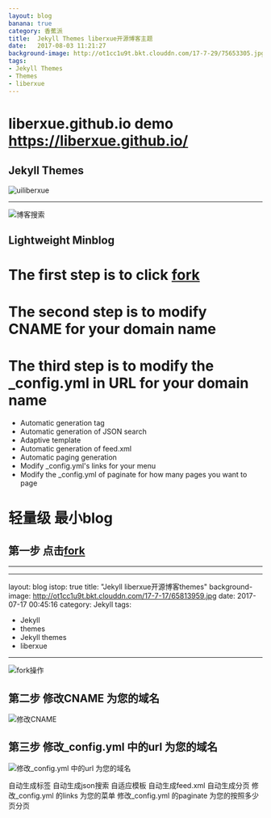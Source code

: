 ```yaml
---
layout: blog
banana: true
category: 香蕉派
title:  Jekyll Themes liberxue开源博客主题
date:   2017-08-03 11:21:27
background-image: http://ot1cc1u9t.bkt.clouddn.com/17-7-29/75653305.jpg
tags:
- Jekyll Themes
- Themes
- liberxue
---
```


# liberxue.github.io demo https://liberxue.github.io/
Jekyll Themes
----------

![uiliberxue][1]

  [1]: https://raw.githubusercontent.com/Liberxue/liberxue.github.io/master/thumbnails/ui.jpg
 
 ----------
![博客搜索][2]

  [2]: https://raw.githubusercontent.com/Liberxue/liberxue.github.io/master/thumbnails/01.gif
  
## Lightweight Minblog

# The first step is to click [fork][6]
# The second step is to modify CNAME for your domain name
# The third step is to modify the _config.yml in URL for your domain name

- Automatic generation tag
- Automatic generation of JSON search
- Adaptive template
- Automatic generation of feed.xml
- Automatic paging generation
- Modify _config.yml's links for your menu
- Modify the _config.yml of paginate for how many pages you want to page


# 轻量级 最小blog 
## 第一步 点击[fork][6]
 
 [6]: https://github.com/Liberxue/liberxue.github.io#fork-destination-box
 
----
---
layout: blog
istop: true
title: "Jekyll liberxue开源博客themes"
background-image: http://ot1cc1u9t.bkt.clouddn.com/17-7-17/65813959.jpg
date:  2017-07-17 00:45:16
category: Jekyll
tags:
- Jekyll
- themes
- Jekyll themes
- liberxue
---

![fork操作][3]

  [3]: https://raw.githubusercontent.com/Liberxue/liberxue.github.io/master/thumbnails/02.gif
  

## 第二步 修改CNAME 为您的域名

![修改CNAME][4]

  [4]: https://raw.githubusercontent.com/Liberxue/liberxue.github.io/master/thumbnails/04.gif
  


## 第三步 修改_config.yml 中的url 为您的域名

![修改_config.yml 中的url 为您的域名][5]

  [5]: https://raw.githubusercontent.com/Liberxue/liberxue.github.io/master/thumbnails/04.gif
  

自动生成标签
自动生成json搜索
自适应模板
自动生成feed.xml
自动生成分页
修改_config.yml 的links 为您的菜单
修改_config.yml  的paginate 为您的按照多少页分页


